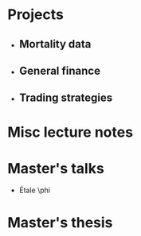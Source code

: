 # Projects
* ## Mortality data
* ## General finance
* ## Trading strategies

# Misc lecture notes
# Master's talks
* Étale \phi
# Master's thesis
